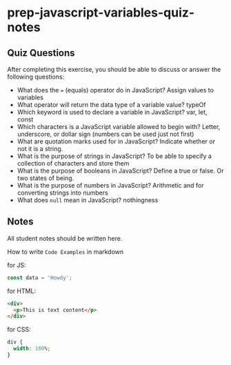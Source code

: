 # prep-javascript-variables-quiz-notes

## Quiz Questions

After completing this exercise, you should be able to discuss or answer the following questions:

- What does the `=` (equals) operator do in JavaScript?
  Assign values to variables
- What operator will return the data type of a variable value?
  typeOf
- Which keyword is used to declare a variable in JavaScript?
  var, let, const
- Which characters is a JavaScript variable allowed to begin with?
  Letter, underscore, or dollar sign (numbers can be used just not first)
- What are quotation marks used for in JavaScript?
  Indicate whether or not it is a string.
- What is the purpose of strings in JavaScript?
  To be able to specify a collection of characters and store them
- What is the purpose of booleans in JavaScript?
  Define a true or false. Or two states of being.
- What is the purpose of numbers in JavaScript?
  Arithmetic and for converting strings into numbers
- What does `null` mean in JavaScript?
  nothingness

## Notes

All student notes should be written here.

How to write `Code Examples` in markdown

for JS:

```javascript
const data = 'Howdy';
```

for HTML:

```html
<div>
  <p>This is text content</p>
</div>
```

for CSS:

```css
div {
  width: 100%;
}
```
